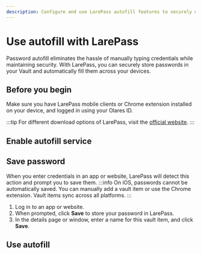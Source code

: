 ```yaml
---
description: Configure and use LarePass autofill features to securely manage passwords across devices, automatically save credentials, and streamline your login experience.
---
```

# Use autofill with LarePass

Password autofill eliminates the hassle of manually typing credentials while maintaining security. With LarePass, you can securely store passwords in your Vault and automatically fill them across your devices.

## Before you begin

Make sure you have LarePass mobile clients or Chrome extension installed on your device, and logged in using your Olares ID.

:::tip
For different download options of LarePass, visit the [official website](https://www.olares.xyz/larepass).
:::

## Enable autofill service
<tabs>
<template #Android>

1. Open LarePass, and go to **Settings** > **Autofill**.
2. Turn on Autofill, and select LarePass as your autofill provider.
3. Review and accept the security note when prompted.
</template>
<template #iOS>

Due to iOS system restrictions, you have to manually enable autofill for LarePass:

1. Open the Settings app on your iOS device.
2. Use the search feature to quickly find the autofill settings.
3. Ensure the Autofill service is on, then activate LarePass as an autofill provider.

</template>
<template #Chrome-extension>

Autofill is automatically enabled upon logging in with the browser extension.
</template>
</tabs>

## Save password
When you enter credentials in an app or website, LarePass will detect this action and prompt you to save them.
:::info
On iOS, passwords cannot be automatically saved. You can manually add a vault item or use the Chrome extension. Vault items sync across all platforms.
:::
1. Log in to an app or website.
2. When prompted, click **Save** to store your password in LarePass.
3. In the details page or window, enter a name for this vault item, and click **Save**.

## Use autofill

<tabs>
<template #Android>

1. Open an app or website where you aren't logged in.
2. Tap the username or password field.
3. In the overlay popup, tap **Autofill with LarePass**.
4. Unlock Vault to access your saved credentials.
5. Select the matching vault item to autofill your login details.
</template>
<template #iOS>

1. Open an app or website where you aren't logged in.
2. Tap the username or password field. A keyboard will slide up with a matching login, or with a **Password** option.
3. If a matching login is displayed, tap it to autofill.
4. If the **Password** option is displayed, tap it and unlock Vault to access available vault items for the login.
   :::info
   If other autofill services like iCloud Keychain are active, select **LarePass** in the provider list.
   :::
5. Select the matching vault item to autofill your login details.
</template>
<template #Chrome-extension>

1. Open a website where you aren't logged in.
2. Click the LarePass icon in the text field.
3. In the overlay popup, select the matching login to autofill your login details.
4. If no credentials are saved for this site, select **New item** to add a new vault item.
</template>
</tabs>




